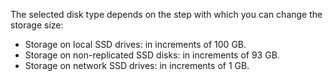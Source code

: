 The selected disk type depends on the step with which you can change the storage size:

* Storage on local SSD drives: in increments of 100 GB.
* Storage on non-replicated SSD disks: in increments of 93 GB.
* Storage on network SSD drives: in increments of 1 GB.
